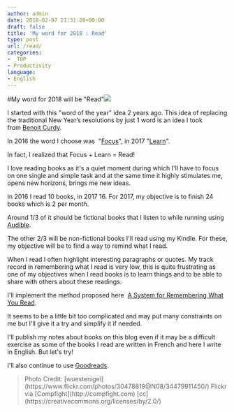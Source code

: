 ```yaml
---
author: admin
date: 2018-02-07 21:31:20+00:00
draft: false
title: 'My word for 2018 : Read'
type: post
url: /read/
categories:
- _TOP
- Productivity
language:
- English
---
```


#My word for 2018 will be "Read"![](http://laurentmaumet.com/wp-content/uploads/2018/02/34479911450_9ae0919cb6-300x200.jpg)


I started with this "word of the year" idea 2 years ago. This idea of replacing the traditional New Year’s resolutions by just 1 word is an idea I took from [Benoit Curdy](https://medium.com/@bcurdy/my-best-habit-the-word-of-the-year-db369dbc060d#.nxols5fsj).

In 2016 the word I choose was  "[Focus](http://laurentmaumet.com/focus/)", in 2017 "[Learn](http://laurentmaumet.com/learn)".

In fact, I realized that Focus + Learn = Read!

I love reading books as it's a quiet moment during which I'll have to focus on one single and simple task and at the same time it highly stimulates me, opens new horizons, brings me new ideas.

In 2016 I read 10 books, in 2017 16. For 2017, my objective is to finish 24 books which is 2 per month.

Around 1/3 of it should be fictional books that I listen to while running using [Audible](https://www.audible.com/).

The other 2/3 will be non-fictional books I'll read using my Kindle. For these, my objective will be to find a way to remind what I read.

When I read I often highlight interesting paragraphs or quotes. My track record in remembering what I read is very low, this is quite frustrating as one of my objectives when I read books is to learn things and to be able to share with others about these readings.

I'll implement the method proposed here  [A System for Remembering What You Read](https://www.fs.blog/2014/05/remembering-what-you-read/).

It seems to be a little bit too complicated and may put many constraints on me but I'll give it a try and simplify it if needed.

I'll publish my notes about books on this blog even if it may be a difficult exercise as some of the books I read are written in French and here I write in English. But let's try!

I'll also continue to use [Goodreads](https://www.goodreads.com/review/list/12898931-lmau?shelf=currently-reading).


<blockquote>Photo Credit: [wuestenigel](https://www.flickr.com/photos/30478819@N08/34479911450/) Flickr via [Compfight](http://compfight.com) [cc](https://creativecommons.org/licenses/by/2.0/)</blockquote>
